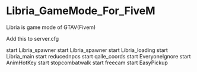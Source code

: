 # Libria_GameMode_For_FiveM
Libria is game mode of GTAV(Fivem)

Add this to server.cfg


start Libria_spawner
start Libria_spawner
start Libria_loading
start Libria_main
start reducednpcs
start qalle_coords
start EveryoneIgnore
start AnimHotKey
start stopcombatwalk
start freecam
start EasyPickup

